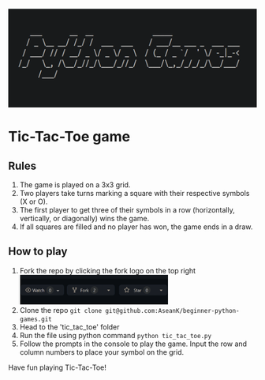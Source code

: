 <p align="center">
  <a href="https://github.com/AseanK/beginner-python-games" target="_blank">
    <img src="../images/logo.png" width = "2560px" height = "200px">
  </a>
</p>


# Tic-Tac-Toe game
<!-- Game Rules -->
## Rules
1. The game is played on a 3x3 grid.
2. Two players take turns marking a square with their respective symbols (X or O).
3. The first player to get three of their symbols in a row (horizontally, vertically, or diagonally) wins the game.
4. If all squares are filled and no player has won, the game ends in a draw.

## How to play
1. Fork the repo by clicking the fork logo on the top right <img src="../images/fork.png" width="300" height="60">
2. Clone the repo `git clone git@github.com:AseanK/beginner-python-games.git`
3. Head to the 'tic_tac_toe' folder
4. Run the file using python command `python tic_tac_toe.py`
5. Follow the prompts in the console to play the game. Input the row and column numbers to place your symbol on the grid.

Have fun playing Tic-Tac-Toe!
